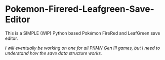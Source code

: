 # Pokemon-Firered-Leafgreen-Save-Editor
This is a SIMPLE (WIP) Python based Pokémon FireRed and LeafGreen save editor.

*I will eventually be working on one for all PKMN Gen III games, but I need to understand how the save data structure works.*
